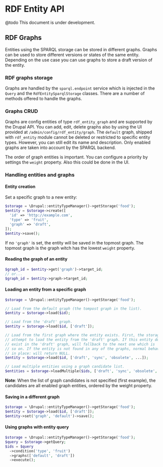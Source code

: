 # RDF Entity API

@todo This document is under development.

## RDF Graphs

Entities using the SPARQL storage can be stored in different graphs. Graphs can
be used to store different versions or states of the same entity. Depending on
the use case you can use graphs to store a draft version of the entity.

### RDF graphs storage

Graphs are handled by the `sparql.endpoint` service which is injected in the
`Query` and the `RdfEntitySparqlStorage` classes. There are a number of methods
offered to handle the graphs.

### Graphs CRUD

Graphs are config entities of type `rdf_entity_graph` and are supported by the
Drupal API. You can add, edit, delete graphs also by using the UI provided at
`/admin/config/rdf_entity/graph`. The `default` graph, shipped with `rdf_entity`
module cannot be deleted or restricted to specific entity types. However, you
can still edit its name and description. Only enabled graphs are taken into
account by the SPARQL backend.

The order of graph entities is important. You can configure a priority by
settings the `weight` property. Also this could be done in the UI.

### Handling entities and graphs

#### Entity creation

Set a specific graph to a new entity:

```php
$storage = \Drupal::entityTypeManager()->getStorage('food');
$entity = $storage->create([
  'id' => 'http://example.com',
  'type' => 'fruit',
  'graph' => 'draft',
]);
$entity->save();
```

If no `'graph'` is set, the entity will be saved in the topmost graph. The
topmost graph is the graph witch has the lowest `weight` property.

#### Reading the graph of an entity

```php
$graph_id = $entity->get('graph')->target_id;
// or...
$graph_id = $entity->graph->target_id;

```

#### Loading an entity from a specific graph

```php
$storage = \Drupal::entityTypeManager()->getStorage('food');

// Load from the default graph (the tompost graph in the list).
$entity = $storage->load($id);

// Load from the 'draft' graph.
$entity = $storage->load($id, ['draft']);

// Load from the first graph where the entity exists. First, the storage will
// attempt to load the entity from the 'draft' graph. If this entity doesn't
// exist in the 'draft' graph, will fallback to the next one which is 'sync' and
// so on. If the entity is not found in any of the graphs, normal behaviour is
// in place: will return NULL.
$entity = $storage->load($id, ['draft', 'sync', 'obsolete', ...]);

// Load multiple entities using a graph candidate list.
$entities = $storage->loadMultiple($ids, ['draft', 'sync', 'obsolete', ...]);
```

**Note**: When the list of graph candidates is not specified (first example),
the candidates are all enabled graph entities, ordered by the weight property.

#### Saving in a different graph

```php
$storage = \Drupal::entityTypeManager()->getStorage('food');
$entity = $storage->load($id, ['draft']);
$entity->set('graph', 'default')->save();
```

#### Using graphs with entity query

```php
$storage = \Drupal::entityTypeManager()->getStorage('food');
$query = $storage->getQuery;
$ids = $query
  ->condition('type', 'fruit')
  ->graphs(['default', 'draft'])
  ->execute();
```
